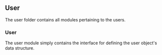 ## User

The user folder contains all modules pertaining to the users.

### User

The user module simply contains the interface for defining the user object's data structure.
